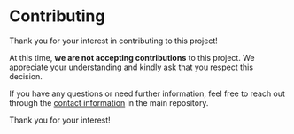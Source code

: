 # Contributing

Thank you for your interest in contributing to this project!

At this time, **we are not accepting contributions** to this project. We appreciate your understanding and kindly ask that you respect this decision.

If you have any questions or need further information, feel free to reach out through the [contact information](/README.md#contact) in the main repository.

Thank you for your interest!

